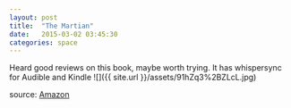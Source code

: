 ```yaml
---
layout: post
title:  "The Martian"
date:   2015-03-02 03:45:30
categories: space
---
```


Heard good reviews on this book, maybe worth trying. It has whispersync for Audible and Kindle
![]({{ site.url }}/assets/91hZq3%2BZLcL.jpg)

source: [Amazon](http://www.amazon.com/The-Martian-Novel-Andy-Weir/dp/0804139024)
